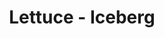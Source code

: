 ---
title: Lettuce - Iceberg
price: $41.59
description: Integer tincidunt ante vel ipsum. Praesent blandit lacinia erat. Vestibulum sed magna at nunc commodo placerat.
image: https://dummyimage.com/100x250.png/ff4444/ffffff
---